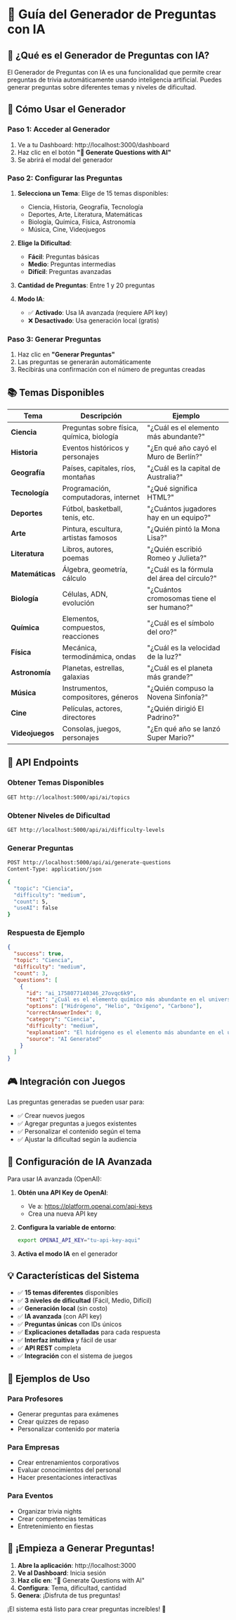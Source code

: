 # 🤖 Guía del Generador de Preguntas con IA

## 🎯 **¿Qué es el Generador de Preguntas con IA?**

El Generador de Preguntas con IA es una funcionalidad que permite crear preguntas de trivia automáticamente usando inteligencia artificial. Puedes generar preguntas sobre diferentes temas y niveles de dificultad.

## 🚀 **Cómo Usar el Generador**

### **Paso 1: Acceder al Generador**
1. Ve a tu Dashboard: http://localhost:3000/dashboard
2. Haz clic en el botón **"🤖 Generate Questions with AI"**
3. Se abrirá el modal del generador

### **Paso 2: Configurar las Preguntas**
1. **Selecciona un Tema**: Elige de 15 temas disponibles:
   - Ciencia, Historia, Geografía, Tecnología
   - Deportes, Arte, Literatura, Matemáticas
   - Biología, Química, Física, Astronomía
   - Música, Cine, Videojuegos

2. **Elige la Dificultad**:
   - **Fácil**: Preguntas básicas
   - **Medio**: Preguntas intermedias
   - **Difícil**: Preguntas avanzadas

3. **Cantidad de Preguntas**: Entre 1 y 20 preguntas

4. **Modo IA**: 
   - ✅ **Activado**: Usa IA avanzada (requiere API key)
   - ❌ **Desactivado**: Usa generación local (gratis)

### **Paso 3: Generar Preguntas**
1. Haz clic en **"Generar Preguntas"**
2. Las preguntas se generarán automáticamente
3. Recibirás una confirmación con el número de preguntas creadas

## 📚 **Temas Disponibles**

| Tema | Descripción | Ejemplo |
|------|-------------|---------|
| **Ciencia** | Preguntas sobre física, química, biología | "¿Cuál es el elemento más abundante?" |
| **Historia** | Eventos históricos y personajes | "¿En qué año cayó el Muro de Berlín?" |
| **Geografía** | Países, capitales, ríos, montañas | "¿Cuál es la capital de Australia?" |
| **Tecnología** | Programación, computadoras, internet | "¿Qué significa HTML?" |
| **Deportes** | Fútbol, basketball, tenis, etc. | "¿Cuántos jugadores hay en un equipo?" |
| **Arte** | Pintura, escultura, artistas famosos | "¿Quién pintó la Mona Lisa?" |
| **Literatura** | Libros, autores, poemas | "¿Quién escribió Romeo y Julieta?" |
| **Matemáticas** | Álgebra, geometría, cálculo | "¿Cuál es la fórmula del área del círculo?" |
| **Biología** | Células, ADN, evolución | "¿Cuántos cromosomas tiene el ser humano?" |
| **Química** | Elementos, compuestos, reacciones | "¿Cuál es el símbolo del oro?" |
| **Física** | Mecánica, termodinámica, ondas | "¿Cuál es la velocidad de la luz?" |
| **Astronomía** | Planetas, estrellas, galaxias | "¿Cuál es el planeta más grande?" |
| **Música** | Instrumentos, compositores, géneros | "¿Quién compuso la Novena Sinfonía?" |
| **Cine** | Películas, actores, directores | "¿Quién dirigió El Padrino?" |
| **Videojuegos** | Consolas, juegos, personajes | "¿En qué año se lanzó Super Mario?" |

## 🔧 **API Endpoints**

### **Obtener Temas Disponibles**
```bash
GET http://localhost:5000/api/ai/topics
```

### **Obtener Niveles de Dificultad**
```bash
GET http://localhost:5000/api/ai/difficulty-levels
```

### **Generar Preguntas**
```bash
POST http://localhost:5000/api/ai/generate-questions
Content-Type: application/json

{
  "topic": "Ciencia",
  "difficulty": "medium",
  "count": 5,
  "useAI": false
}
```

### **Respuesta de Ejemplo**
```json
{
  "success": true,
  "topic": "Ciencia",
  "difficulty": "medium",
  "count": 3,
  "questions": [
    {
      "id": "ai_1758077140346_27ovqc6k9",
      "text": "¿Cuál es el elemento químico más abundante en el universo?",
      "options": ["Hidrógeno", "Helio", "Oxígeno", "Carbono"],
      "correctAnswerIndex": 0,
      "category": "Ciencia",
      "difficulty": "medium",
      "explanation": "El hidrógeno es el elemento más abundante en el universo, representando aproximadamente el 75% de toda la materia.",
      "source": "AI Generated"
    }
  ]
}
```

## 🎮 **Integración con Juegos**

Las preguntas generadas se pueden usar para:
- ✅ Crear nuevos juegos
- ✅ Agregar preguntas a juegos existentes
- ✅ Personalizar el contenido según el tema
- ✅ Ajustar la dificultad según la audiencia

## 🔑 **Configuración de IA Avanzada**

Para usar IA avanzada (OpenAI):

1. **Obtén una API Key de OpenAI**:
   - Ve a: https://platform.openai.com/api-keys
   - Crea una nueva API key

2. **Configura la variable de entorno**:
   ```bash
   export OPENAI_API_KEY="tu-api-key-aqui"
   ```

3. **Activa el modo IA** en el generador

## 💡 **Características del Sistema**

- ✅ **15 temas diferentes** disponibles
- ✅ **3 niveles de dificultad** (Fácil, Medio, Difícil)
- ✅ **Generación local** (sin costo)
- ✅ **IA avanzada** (con API key)
- ✅ **Preguntas únicas** con IDs únicos
- ✅ **Explicaciones detalladas** para cada respuesta
- ✅ **Interfaz intuitiva** y fácil de usar
- ✅ **API REST** completa
- ✅ **Integración** con el sistema de juegos

## 🎯 **Ejemplos de Uso**

### **Para Profesores**
- Generar preguntas para exámenes
- Crear quizzes de repaso
- Personalizar contenido por materia

### **Para Empresas**
- Crear entrenamientos corporativos
- Evaluar conocimientos del personal
- Hacer presentaciones interactivas

### **Para Eventos**
- Organizar trivia nights
- Crear competencias temáticas
- Entretenimiento en fiestas

## 🚀 **¡Empieza a Generar Preguntas!**

1. **Abre la aplicación**: http://localhost:3000
2. **Ve al Dashboard**: Inicia sesión
3. **Haz clic en**: "🤖 Generate Questions with AI"
4. **Configura**: Tema, dificultad, cantidad
5. **Genera**: ¡Disfruta de tus preguntas!

¡El sistema está listo para crear preguntas increíbles! 🎉

